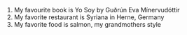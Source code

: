 1. My favourite book is Yo Soy by Guðrún Eva Mínervudóttir
2. My favorite restaurant is Syriana in Herne, Germany
3. My favorite food is salmon, my grandmothers style
